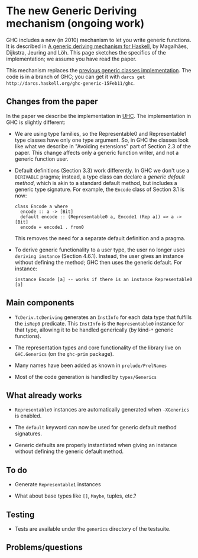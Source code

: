 # The new Generic Deriving mechanism (ongoing work)


GHC includes a new (in 2010) mechanism to let you write generic functions.  It is described in [ A generic deriving mechanism for Haskell](http://www.dreixel.net/research/pdf/gdmh_nocolor.pdf), by Magalhães, Dijkstra, Jeuring and Löh.  This page sketches the specifics of the implementation; we assume you have read the paper.


This mechanism replaces the [previous generic classes implementation](http://www.haskell.org/ghc/docs/6.12.2/html/users_guide/generic-classes.html). The code is in a branch of GHC; you can get it with `darcs get http://darcs.haskell.org/ghc-generic-15Feb11/ghc`.

## Changes from the paper


In the paper we describe the implementation in [ UHC](http://www.cs.uu.nl/wiki/UHC). The implementation in GHC is slightly different:

- We are using type families, so the Representable0 and Representable1 type classes have only one type argument. So, in GHC the classes look like what we describe in "Avoiding extensions" part of Section 2.3 of the paper. This change affects only a generic function writer, and not a generic function user.

- Default definitions (Section 3.3) work differently. In GHC we don't use a `DERIVABLE` pragma; instead, a type class can declare a *generic default method*, which is akin to a standard default method, but includes a generic type signature. For example, the `Encode` class of Section 3.1 is now:

  ```wiki
  class Encode a where
    encode :: a -> [Bit]
    default encode :: (Representable0 a, Encode1 (Rep a)) => a -> [Bit]
    encode = encode1 . from0
  ```

  This removes the need for a separate default definition and a pragma.

- To derive generic functionality to a user type, the user no longer uses ``deriving instance`` (Section 4.6.1). Instead, the user gives an instance without defining the method; GHC then uses the generic default. For instance:

  ```wiki
  instance Encode [a] -- works if there is an instance Representable0 [a]
  ```

## Main components

- `TcDeriv.tcDeriving` generates an `InstInfo` for each data type that fulfills the `isRep0` predicate. This `InstInfo` is the `Representable0` instance for that type, allowing it to be handled generically (by kind-`*` generic functions).

- The representation types and core functionality of the library live on `GHC.Generics` (on the `ghc-prim` package).

- Many names have been added as known in `prelude/PrelNames`

- Most of the code generation is handled by `types/Generics`

## What already works

- `Representable0` instances are automatically generated when `-XGenerics` is enabled.

- The `default` keyword can now be used for generic default method signatures.

- Generic defaults are properly instantiated when giving an instance without defining the generic default method.

## To do

- Generate `Representable1` instances

- What about base types like `[]`, `Maybe`, tuples, etc.?

## Testing

- Tests are available under the `generics` directory of the testsuite.

## Problems/questions